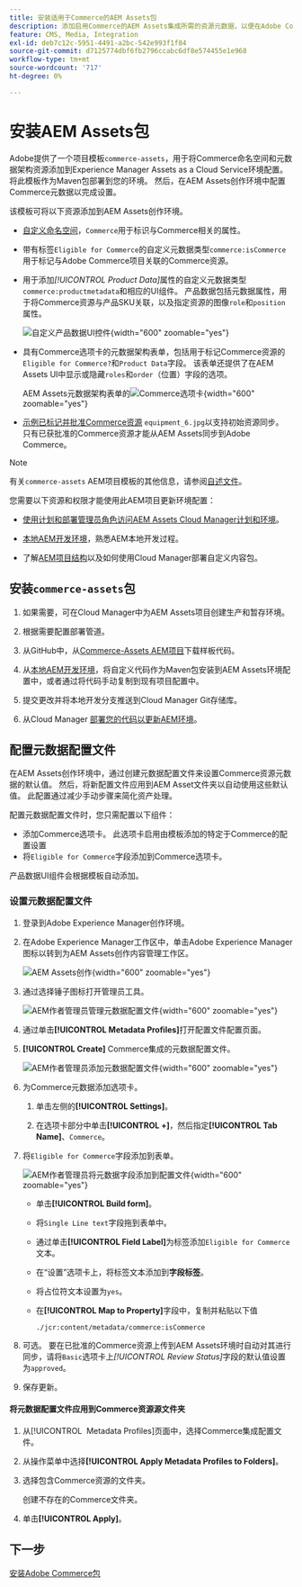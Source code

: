 ```yaml
---
title: 安装适用于Commerce的AEM Assets包
description: 添加启用Commerce的AEM Assets集成所需的资源元数据，以便在Adobe Commerce和Experience Manager Assets项目之间同步资源。
feature: CMS, Media, Integration
exl-id: deb7c12c-5951-4491-a2bc-542e993f1f84
source-git-commit: d7125774dbf6fb2796ccabc6df8e574455e1e968
workflow-type: tm+mt
source-wordcount: '717'
ht-degree: 0%

---
```


# 安装AEM Assets包

Adobe提供了一个项目模板`commerce-assets`，用于将Commerce命名空间和元数据架构资源添加到Experience Manager Assets as a Cloud Service环境配置。 将此模板作为Maven包部署到您的环境。 然后，在AEM Assets创作环境中配置Commerce元数据以完成设置。

该模板可将以下资源添加到AEM Assets创作环境。

- [自定义命名空间](https://github.com/ankumalh/assets-commerce/blob/main/ui.config/jcr_root/apps/commerce/config/org.apache.sling.jcr.repoinit.RepositoryInitializer~commerce-namespaces.cfg.json)，`Commerce`用于标识与Commerce相关的属性。

- 带有标签`Eligible for Commerce`的自定义元数据类型`commerce:isCommerce`用于标记与Adobe Commerce项目关联的Commerce资源。

- 用于添加&#x200B;*[!UICONTROL Product Data]*&#x200B;属性的自定义元数据类型`commerce:productmetadata`和相应的UI组件。 产品数据包括元数据属性，用于将Commerce资源与产品SKU关联，以及指定资源的图像`role`和`position`属性。

  ![自定义产品数据UI控件](./assets/aem-commerce-sku-metadata-fields-from-template.png){width="600" zoomable="yes"}

- 具有Commerce选项卡的元数据架构表单，包括用于标记Commerce资源的`Eligible for Commerce?`和`Product Data`字段。 该表单还提供了在AEM Assets UI中显示或隐藏`roles`和`order`（位置）字段的选项。

  AEM Assets元数据架构表单的![Commerce选项卡](./assets/assets-configure-metadata-schema-form-editor.png){width="600" zoomable="yes"}

- [示例已标记并批准Commerce资源](https://github.com/ankumalh/assets-commerce/blob/main/ui.content/src/main/content/jcr_root/content/dam/wknd/en/activities/hiking/equipment_6.jpg/.content.xml) `equipment_6.jpg`以支持初始资源同步。 只有已获批准的Commerce资源才能从AEM Assets同步到Adobe Commerce。

>[!NOTE]
>有关`commerce-assets` AEM项目模板的其他信息，请参阅[自述文件](https://github.com/ankumalh/assets-commerce)。

您需要以下资源和权限才能使用此AEM项目更新环境配置：

- [使用计划和部署管理员角色访问AEM Assets Cloud Manager计划和环境](https://experienceleague.adobe.com/zh-hans/docs/experience-manager-cloud-service/content/onboarding/journey/cloud-manager#access-sysadmin-bo)。

- [本地AEM开发环境](https://experienceleague.adobe.com/zh-hans/docs/experience-manager-learn/cloud-service/local-development-environment-set-up/overview)，熟悉AEM本地开发过程。

- 了解[AEM项目结构](https://experienceleague.adobe.com/zh-hans/docs/experience-manager-cloud-service/content/implementing/developing/aem-project-content-package-structure)以及如何使用Cloud Manager部署自定义内容包。

## 安装`commerce-assets`包

1. 如果需要，可在Cloud Manager中为AEM Assets项目创建生产和暂存环境。

1. 根据需要配置部署管道。

1. 从GitHub中，从[Commerce-Assets AEM项目](https://github.com/ankumalh/assets-commerce)下载样板代码。

1. 从[本地AEM开发环境](https://experienceleague.adobe.com/zh-hans/docs/experience-manager-learn/cloud-service/local-development-environment-set-up/overview)，将自定义代码作为Maven包安装到AEM Assets环境配置中，或者通过将代码手动复制到现有项目配置中。

1. 提交更改并将本地开发分支推送到Cloud Manager Git存储库。

1. 从Cloud Manager [部署您的代码以更新AEM环境](https://experienceleague.adobe.com/zh-hans/docs/experience-manager-cloud-service/content/implementing/using-cloud-manager/deploy-code#deploying-code-with-cloud-manager)。

## 配置元数据配置文件

在AEM Assets创作环境中，通过创建元数据配置文件来设置Commerce资源元数据的默认值。 然后，将新配置文件应用到AEM Asset文件夹以自动使用这些默认值。 此配置通过减少手动步骤来简化资产处理。

配置元数据配置文件时，您只需配置以下组件：

- 添加Commerce选项卡。 此选项卡启用由模板添加的特定于Commerce的配置设置
- 将`Eligible for Commerce`字段添加到Commerce选项卡。

产品数据UI组件会根据模板自动添加。

### 设置元数据配置文件

1. 登录到Adobe Experience Manager创作环境。

1. 在Adobe Experience Manager工作区中，单击Adobe Experience Manager图标以转到为AEM Assets创作内容管理工作区。

   ![AEM Assets创作](./assets/aem-assets-authoring.png){width="600" zoomable="yes"}

1. 通过选择锤子图标打开管理员工具。

   ![AEM作者管理员管理元数据配置文件](./assets/aem-manage-metadata-profiles.png){width="600" zoomable="yes"}

1. 通过单击&#x200B;**[!UICONTROL Metadata Profiles]**&#x200B;打开配置文件配置页面。

1. **[!UICONTROL Create]** Commerce集成的元数据配置文件。

   ![AEM作者管理员添加元数据配置文件](./assets/aem-create-metadata-profile.png){width="600" zoomable="yes"}

1. 为Commerce元数据添加选项卡。

   1. 单击左侧的&#x200B;**[!UICONTROL Settings]**。

   1. 在选项卡部分中单击&#x200B;**[!UICONTROL +]**，然后指定&#x200B;**[!UICONTROL Tab Name]**、`Commerce`。

1. 将`Eligible for Commerce`字段添加到表单。

   ![AEM作者管理员将元数据字段添加到配置文件](./assets/aem-edit-metadata-profile-fields.png){width="600" zoomable="yes"}

   - 单击&#x200B;**[!UICONTROL Build form]**。

   - 将`Single Line text`字段拖到表单中。

   - 通过单击&#x200B;**[!UICONTROL Field Label]**&#x200B;为标签添加`Eligible for Commerce`文本。

   - 在“设置”选项卡上，将标签文本添加到&#x200B;**字段标签**。

   - 将占位符文本设置为`yes`。

   - 在&#x200B;**[!UICONTROL Map to Property]**&#x200B;字段中，复制并粘贴以下值

     ```terminal
     ./jcr:content/metadata/commerce:isCommerce
     ```

1. 可选。 要在已批准的Commerce资源上传到AEM Assets环境时自动对其进行同步，请将`Basic`选项卡上&#x200B;_[!UICONTROL Review Status]_&#x200B;字段的默认值设置为`approved`。

1. 保存更新。

#### 将元数据配置文件应用到Commerce资源源文件夹

1. 从[!UICONTROL &#x200B; Metadata Profiles]页面中，选择Commerce集成配置文件。

1. 从操作菜单中选择&#x200B;**[!UICONTROL Apply Metadata Profiles to Folders]**。

1. 选择包含Commerce资源的文件夹。

   创建不存在的Commerce文件夹。

1. 单击&#x200B;**[!UICONTROL Apply]**。

## 下一步

[安装Adobe Commerce包](aem-assets-configure-commerce.md)
